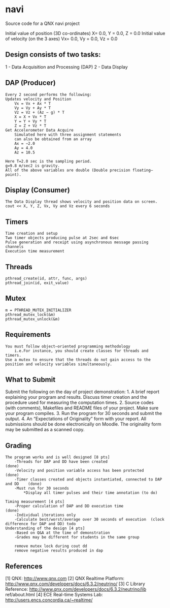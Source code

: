 navi
====

Source code for a QNX navi project

Initial value of position (3D co-ordinates)
X= 0.0, Y = 0.0, Z = 0.0
Initial value of velocity (on the 3 axes)
Vx= 0.0, Vy = 0.0, Vz = 0.0

Design consists of two tasks:
-----------------------------
1 - Data Acquisition and Processing (DAP)
2 - Data Display

DAP (Producer)
---
	Every 2 second performs the following:
	Updates velocity and Position
		Vx = Vx + Ax * T
		Vy = Vy + Ay * T
		Vz = Vz + (Az − g) * T
		X = X + Vx * T
		Y = Y + Vy * T
		Z = Z + Vz * T
	Get Accelerometer Data Acquire
		Simulated here with three assignment statements
		can also be obtained from an array
		Ax = −2.0
		Ay = 4.0
		Az = 10.5

	Here T=2.0 sec is the sampling period.
	g=9.8 m/sec2 is gravity. 
	All of the above variables are double (Double precision floating–point).

Display (Consumer)
-------
	The Data Display thread shows velocity and position data on screen.
	cout << X, Y, Z, Vx, Vy and Vz every 6 seconds

Timers
------
	Time creation and setup
	Two timer objects producing pulse at 2sec and 6sec
	Pulse generation and receipt using asynchronous message passing channels
	Execution time measurement

Threads
-------
	pthread_create(id, attr, func, args)
	pthread_join(id, exit_value)

Mutex
-----
	m = PTHREAD_MUTEX_INITIALIZER
	pthread_mutex_lock(&m)
	pthread_mutex_unlock(&m)
	
Requirements
-------------
	You must follow object–oriented programming methodology
		i.e.For instance, you should create classes for threads and timers.
	Use a mutex to ensure that the threads do not gain access to the position and velocity variables simultaneously.

What to Submit
--------------
Submit the following on the day of project demonstration:
	1. A brief report explaining your program and results. 
	Discuss timer creation and the procedure used for measuring the computation times.
	2. Source codes (with comments), Makefiles and README files of your project. 
	Make sure your program compiles.
	3. Run the program for 30 seconds and submit the output.
	4. An “Expectations of Originality” form with your report.
	All submissions should be done electronically on Moodle. 
	The originality form may be submitted as a scanned copy.
	
Grading
-------
	The program works and is well designed [8 pts]
		-Threads for DAP and DD have been created									(done)
		-Velocity and position variable access has been protected					(done)
		-Timer classes created and objects instantiated, connected to DAP and DD	(done)
		-Must run for 30 seconds
			*Display all timer pulses and their time annotation	(to do)
	
	Timing measurement [4 pts]
		-Proper calculation of DAP and DD execution time							(done)
		-Individual iterations only
		-Calculate best/worst/average over 30 seconds of execution  (clock difference for DAP and DD) todo
	Understanding of the design [4 pts]
		-Based on Q&A at the time of demonstration
		-Grades may be different for students in the same group
		
		remove mutex lock during cout dd
		remove negative results produced in dap
		
References
----------
[1] QNX: http://www.qnx.com
[2] QNX Realtime Platform: http://www.qnx.com/developers/docs/6.3.2/neutrino/
[3] C Library Reference: http://www.qnx.com/developers/docs/6.3.2/neutrino/lib ref/about.html
[4] ECE Real-time Systems Lab: http://users.encs.concordia.ca/~realtime/
